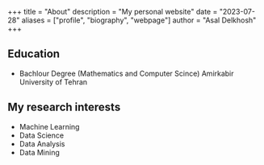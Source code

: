 +++
title = "About"
description = "My personal website"
date = "2023-07-28"
aliases = ["profile", "biography", "webpage"]
author = "Asal Delkhosh"
+++

## Education

- Bachlour Degree (Mathematics and Computer Scince) Amirkabir University of Tehran

## My research interests

- Machine Learning
- Data Science
- Data Analysis
- Data Mining
